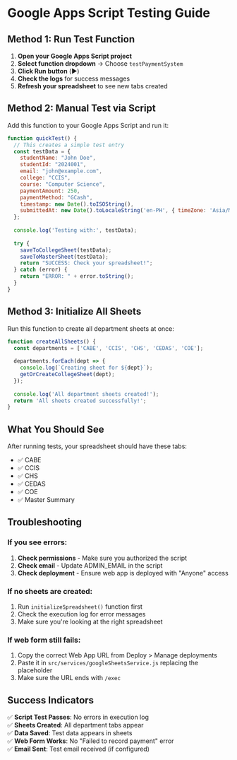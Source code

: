 # Google Apps Script Testing Guide

## Method 1: Run Test Function

1. **Open your Google Apps Script project**
2. **Select function dropdown** → Choose `testPaymentSystem`
3. **Click Run button** (▶️)
4. **Check the logs** for success messages
5. **Refresh your spreadsheet** to see new tabs created

## Method 2: Manual Test via Script

Add this function to your Google Apps Script and run it:

```javascript
function quickTest() {
  // This creates a simple test entry
  const testData = {
    studentName: "John Doe",
    studentId: "2024001", 
    email: "john@example.com",
    college: "CCIS",
    course: "Computer Science",
    paymentAmount: 250,
    paymentMethod: "GCash",
    timestamp: new Date().toISOString(),
    submittedAt: new Date().toLocaleString('en-PH', { timeZone: 'Asia/Manila' })
  };
  
  console.log('Testing with:', testData);
  
  try {
    saveToCollegeSheet(testData);
    saveToMasterSheet(testData);
    return "SUCCESS: Check your spreadsheet!";
  } catch (error) {
    return "ERROR: " + error.toString();
  }
}
```

## Method 3: Initialize All Sheets

Run this function to create all department sheets at once:

```javascript
function createAllSheets() {
  const departments = ['CABE', 'CCIS', 'CHS', 'CEDAS', 'COE'];
  
  departments.forEach(dept => {
    console.log(`Creating sheet for ${dept}`);
    getOrCreateCollegeSheet(dept);
  });
  
  console.log('All department sheets created!');
  return 'All sheets created successfully!';
}
```

## What You Should See

After running tests, your spreadsheet should have these tabs:
- ✅ CABE
- ✅ CCIS  
- ✅ CHS
- ✅ CEDAS
- ✅ COE
- ✅ Master Summary

## Troubleshooting

### If you see errors:
1. **Check permissions** - Make sure you authorized the script
2. **Check email** - Update ADMIN_EMAIL in the script
3. **Check deployment** - Ensure web app is deployed with "Anyone" access

### If no sheets are created:
1. Run `initializeSpreadsheet()` function first
2. Check the execution log for error messages
3. Make sure you're looking at the right spreadsheet

### If web form still fails:
1. Copy the correct Web App URL from Deploy > Manage deployments
2. Paste it in `src/services/googleSheetsService.js` replacing the placeholder
3. Make sure the URL ends with `/exec`

## Success Indicators

✅ **Script Test Passes**: No errors in execution log  
✅ **Sheets Created**: All department tabs appear  
✅ **Data Saved**: Test data appears in sheets  
✅ **Web Form Works**: No "Failed to record payment" error  
✅ **Email Sent**: Test email received (if configured)















